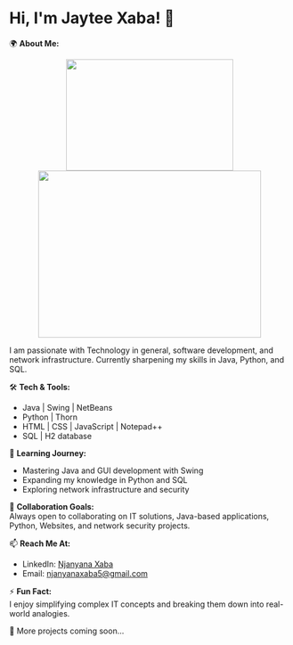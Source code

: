 # Hi, I'm Jaytee Xaba! 👋  
🌍 **About Me:** 
<p align="center">
<img src="https://github.com/NjanyanaJayteeXaba/NjanyanaJayteeXaba/blob/main/5223113-hd_3840_2160_30fps-ezgif.com-video-to-gif-converter.gif" width="300" height="200">
<img src="https://github.com/user-attachments/assets/0e5e0bab-c5ce-4b8b-9378-3b11c2882aa8" width="400" height="300">
</p>
 
I am passionate with Technology in general, software development, and network infrastructure. Currently sharpening my skills in Java, Python, and SQL.  

🛠️ **Tech & Tools:**  
- Java | Swing | NetBeans  
- Python | Thorn
- HTML | CSS | JavaScript | Notepad++
- SQL | H2 database

🌱 **Learning Journey:**  
- Mastering Java and GUI development with Swing  
- Expanding my knowledge in Python and SQL  
- Exploring network infrastructure and security  

👯 **Collaboration Goals:**  
Always open to collaborating on IT solutions, Java-based applications, Python, Websites, and network security projects.  

📫 **Reach Me At:**  
- LinkedIn: [Njanyana Xaba](https://za.linkedin.com/in/njanyana-xaba-8b6b69296)  
- Email: [njanyanaxaba5@gmail.com](mailto:njanyanaxaba5@gmail.com)  

⚡ **Fun Fact:**  
I enjoy simplifying complex IT concepts and breaking them down into real-world analogies.  

🚀 More projects coming soon...  

<!---
NjanyanaJayteeXaba/NjanyanaJayteeXaba is a ✨ special ✨ repository because its `README.md` (this file) appears on your GitHub profile.
You can click the Preview link to take a look at your changes.
--->
